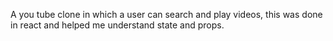 A you tube clone in which a user can search and play videos, this was done in react and helped me understand state and props. 
